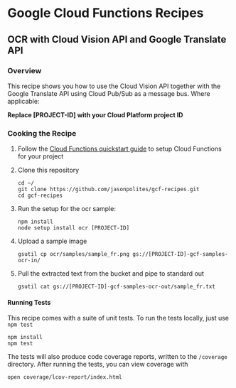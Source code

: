 # Google Cloud Functions Recipes
## OCR with Cloud Vision API and Google Translate API

### Overview
This recipe shows you how to use the Cloud Vision API together with the Google Translate API using Cloud Pub/Sub as a message bus.  Where applicable:

**Replace [PROJECT-ID] with your Cloud Platform project ID**

### Cooking the Recipe
1.	Follow the [Cloud Functions quickstart guide](https://cloud.google.com/functions/quickstart) to setup Cloud Functions for your project

2.	Clone this repository

		cd ~/
		git clone https://github.com/jasonpolites/gcf-recipes.git
		cd gcf-recipes
		
3.	Run the setup for the ocr sample:
	
	```
	npm install
	node setup install ocr [PROJECT-ID]
	```

4. 	Upload a sample image

		gsutil cp ocr/samples/sample_fr.png gs://[PROJECT-ID]-gcf-samples-ocr-in/ 

5.	Pull the extracted text from the bucket and pipe to standard out

		gsutil cat gs://[PROJECT-ID]-gcf-samples-ocr-out/sample_fr.txt

#### Running Tests
This recipe comes with a suite of unit tests.  To run the tests locally, just use `npm test`

```
npm install
npm test
```

The tests will also produce code coverage reports, written to the `/coverage` directory.  After running the tests, you can view coverage with

```
open coverage/lcov-report/index.html 
```
